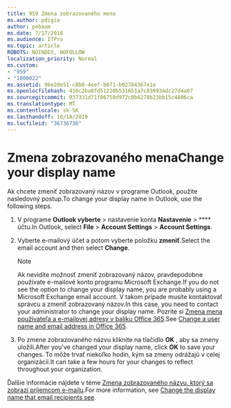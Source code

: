 ```yaml
---
title: 959 Zmena zobrazovaného mena
ms.author: pdigia
author: pebaum
ms.date: 7/17/2018
ms.audience: ITPro
ms.topic: article
ROBOTS: NOINDEX, NOFOLLOW
localization_priority: Normal
ms.custom:
- "959"
- "1800022"
ms.assetid: 96e2de51-c8b0-4eef-b071-b02784367e1e
ms.openlocfilehash: 410c2ba8fd51220b531651a7c830934dc27d4a07
ms.sourcegitcommit: 037331d71f06750d972c0b6278b23bb15c4806ca
ms.translationtype: MT
ms.contentlocale: sk-SK
ms.lasthandoff: 10/18/2019
ms.locfileid: "36736736"
---
```

# <a name="change-your-display-name"></a><span data-ttu-id="bcff7-102">Zmena zobrazovaného mena</span><span class="sxs-lookup"><span data-stu-id="bcff7-102">Change your display name</span></span>
  
<span data-ttu-id="bcff7-103">Ak chcete zmeniť zobrazovaný názov v programe Outlook, použite nasledovný postup.</span><span class="sxs-lookup"><span data-stu-id="bcff7-103">To change your display name in Outlook, use the following steps.</span></span>
  
1. <span data-ttu-id="bcff7-104">V programe **Outlook vyberte** \> nastavenie konta **Nastavenie** \> \*\*\*\* účtu.</span><span class="sxs-lookup"><span data-stu-id="bcff7-104">In Outlook, select **File** \> **Account Settings** \> **Account Settings**.</span></span>

2. <span data-ttu-id="bcff7-105">Vyberte e-mailový účet a potom vyberte položku **zmeniť**.</span><span class="sxs-lookup"><span data-stu-id="bcff7-105">Select the email account and then select **Change**.</span></span>

    > [!NOTE]
    > <span data-ttu-id="bcff7-106">Ak nevidíte možnosť zmeniť zobrazovaný názov, pravdepodobne používate e-mailové konto programu Microsoft Exchange.</span><span class="sxs-lookup"><span data-stu-id="bcff7-106">If you do not see the option to change your display name, you are probably using a Microsoft Exchange email account.</span></span> <span data-ttu-id="bcff7-107">V takom prípade musíte kontaktovať správcu a zmeniť zobrazovaný názov.</span><span class="sxs-lookup"><span data-stu-id="bcff7-107">In this case, you need to contact your administrator to change your display name.</span></span> <span data-ttu-id="bcff7-108">Pozrite si [Zmena mena používateľa a e-mailovej adresy v balíku Office 365](https://docs.microsoft.com/office365/admin/add-users/change-a-user-name-and-email-address).</span><span class="sxs-lookup"><span data-stu-id="bcff7-108">See [Change a user name and email address in Office 365](https://docs.microsoft.com/office365/admin/add-users/change-a-user-name-and-email-address).</span></span>
  
3. <span data-ttu-id="bcff7-109">Po zmene zobrazovaného názvu kliknite na tlačidlo **OK** , aby sa zmeny uložili.</span><span class="sxs-lookup"><span data-stu-id="bcff7-109">After you've changed your display name, click **OK** to save your changes.</span></span> <span data-ttu-id="bcff7-110">To môže trvať niekoľko hodín, kým sa zmeny odrážajú v celej organizácii.</span><span class="sxs-lookup"><span data-stu-id="bcff7-110">It can take a few hours for your changes to reflect throughout your organization.</span></span>

<span data-ttu-id="bcff7-111">Ďalšie informácie nájdete v téme [Zmena zobrazovaného názvu, ktorý sa zobrazí príjemcom e-mailu](https://support.office.com/article/2b53331a-ba2a-4803-88dc-ac9fe376c8a9.aspx).</span><span class="sxs-lookup"><span data-stu-id="bcff7-111">For more information, see [Change the display name that email recipients see](https://support.office.com/article/2b53331a-ba2a-4803-88dc-ac9fe376c8a9.aspx).</span></span>
  